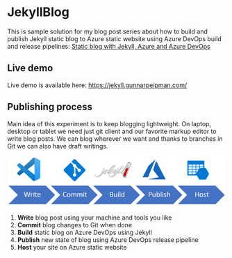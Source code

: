 # JekyllBlog

This is sample solution for my blog post series about how to build and publish Jekyll static blog to Azure static website using Azure DevOps build and release pipelines: [Static blog with Jekyll, Azure and Azure DevOps](https://gunnarpeipman.com/azure/jekyll-azure-static-website/)

## Live demo

Live demo is available here: https://jekyll.gunnarpeipman.com/

## Publishing process

Main idea of this experiment is to keep blogging lightweight. On laptop, desktop or tablet we need just git client and our favorite markup editor to write blog posts. We can blog wherever we want and thanks to branches in Git we can also have draft writings.

![Publishing process](jekyll-azure-process.png "Publishing process")

1. **Write** blog post using your machine and tools you like
2. **Commit** blog changes to Git when done
3. **Build** static blog on Azure DevOps using Jekyll
4. **Publish** new state of blog using Azure DevOps release pipeline
5. **Host** your site on Azure static website
